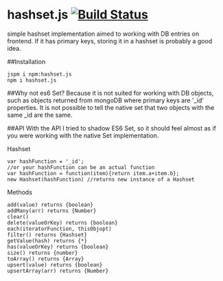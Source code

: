 # hashset.js [![Build Status](https://travis-ci.org/capaj/hashset.js.svg?branch=master)](https://travis-ci.org/capaj/hashset.js)
simple hashset implementation aimed to working with DB entries on frontend. If it has primary keys, storing it in a hashset is probably a good idea.

##Installation
```
jspm i npm:hashset.js
npm i hashset.js
```

##Why not es6 Set?
Because it is not suited for working with DB objects, such as objects returned from mongoDB where primary keys are '_id' properties. It is not possible to tell the native set that two objects with the same _id are the same.

##API
With the API I tried to shadow ES6 Set, so it should feel almost as if you were working with the native Set implementation.

Hashset
```
var hashFunction = '_id';
//or your hashFunction can be an actual function
var hashFunction = function(item){return item.a+item.b};
new Hashset(hashFunction) //returns new instance of a Hashset
```

Methods
```
add(value) returns {boolean}
addMany(arr) returns {Number}
clear()
delete(valueOrKey) returns {boolean}
each(iteratorFunction, thisObjopt)
filter() returns {Hashset}
getValue(hash) returns {*}
has(valueOrKey) returns {boolean}
size() returns {number}
toArray() returns {Array}
upsert(value) returns {boolean}
upsertArray(arr) returns {Number}
```